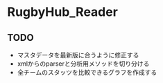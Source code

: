 # RugbyHub_Reader
## TODO
- マスタデータを最新版に合うように修正する
- xmlからのparserと分析用メソッドを切り分ける
- 全チームのスタッツを比較できるグラフを作成する